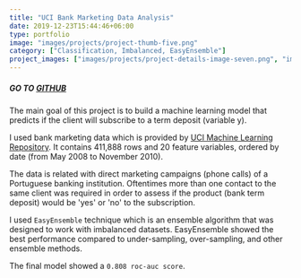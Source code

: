 ```yaml
---
title: "UCI Bank Marketing Data Analysis"
date: 2019-12-23T15:44:46+06:00
type: portfolio
image: "images/projects/project-thumb-five.png"
category: ["Classification, Imbalanced, EasyEnsemble"]
project_images: ["images/projects/project-details-image-seven.png", "images/projects/project-details-image-eight.png"]
---
```


##### GO TO [GITHUB](https://github.com/yejiseoung/BankMarketing)


The main goal of this project is to build a machine learning model that predicts if the client will subscribe to a term deposit (variable y). 

I used bank marketing data which is provided by [UCI Machine Learning Repository](https://archive.ics.uci.edu/ml/datasets/bank+marketing). It contains 411,888 rows and 20 feature variables, ordered by date (from May 2008 to November 2010).

The data is related with direct marketing campaigns (phone calls) of a Portuguese banking institution. Oftentimes more than one contact to the same client was required in order to assess if the product (bank term deposit) would be 'yes' or 'no' to the subscription.

I used `EasyEnsemble` technique which is an ensemble algorithm that was designed to work with imbalanced datasets. EasyEnsemble showed the best performance compared to under-sampling, over-sampling, and other ensemble methods. 

The final model showed a `0.808 roc-auc score`. 